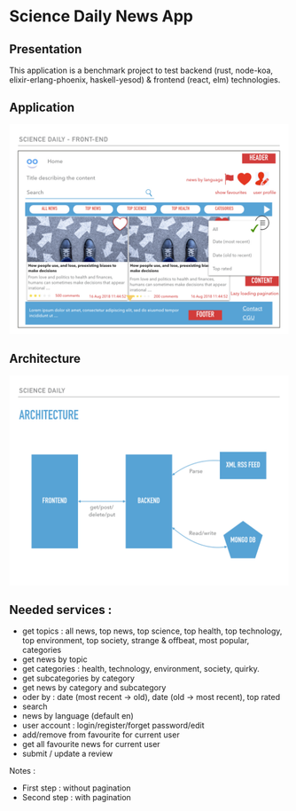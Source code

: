 # Science Daily News App

## Presentation 

This application is a benchmark project to test backend (rust, node-koa, elixir-erlang-phoenix, haskell-yesod) & frontend (react, elm) technologies.


## Application

![APP](./SCIENCE-DAILY-APP.jpeg)


## Architecture 

![ARCHITECTURE](./SCIENCE-DAILY-ARCHITECTURE.jpeg)


## Needed services :

- get topics : all news, top news, top science, top health, top technology, top environment, top society, strange & offbeat, most popular, categories
- get news by topic
- get categories : health, technology, environment, society, quirky.
- get subcategories by category
- get news by category and subcategory
- oder by : date (most recent -> old), date (old -> most recent), top rated
- search
- news by language (default en)
- user account : login/register/forget password/edit
- add/remove from favourite for current user
- get all favourite news for current user
- submit / update a review

Notes :

- First step : without pagination
- Second step : with pagination
